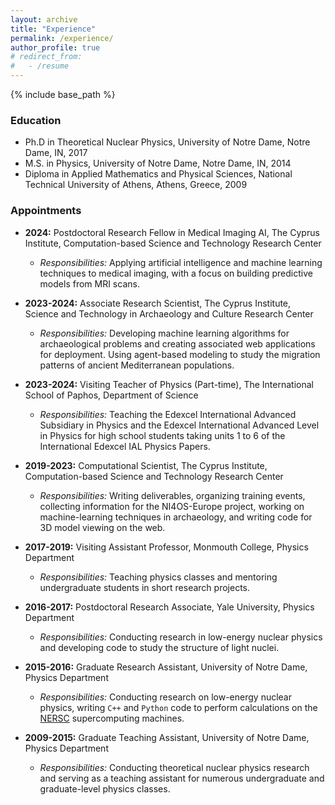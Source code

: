 ```yaml
---
layout: archive
title: "Experience"
permalink: /experience/
author_profile: true
# redirect_from:
#   - /resume
---
```


{% include base_path %}

### Education

* Ph.D in Theoretical Nuclear Physics, University of Notre Dame, Notre Dame, IN, 2017 
* M.S. in Physics, University of Notre Dame, Notre Dame, IN, 2014 
* Diploma in Applied Mathematics and Physical Sciences, National Technical University of Athens, Athens, Greece, 2009 

### Appointments

* **2024:** Postdoctoral Research Fellow in Medical Imaging AI, The Cyprus Institute, Computation-based Science and Technology Research Center 
  * *Responsibilities:* Applying artificial intelligence and machine learning techniques to medical imaging, with a focus on building predictive models from MRI scans.


* **2023-2024:** Associate Research Scientist, The Cyprus Institute, Science and Technology in Archaeology and Culture Research Center 
  * *Responsibilities:* Developing machine learning algorithms for archaeological problems and creating associated web applications for deployment. Using agent-based modeling to study the migration patterns of ancient Mediterranean populations.

* **2023-2024:** Visiting Teacher of Physics (Part-time), The International School of Paphos, Department of Science 
  * *Responsibilities:* Teaching the Edexcel International Advanced Subsidiary in Physics and the Edexcel International Advanced Level in Physics for high school students taking units 1 to 6 of the International Edexcel IAL Physics Papers.

* **2019-2023:** Computational Scientist, The Cyprus Institute, Computation-based Science and Technology Research Center 
  * *Responsibilities:* Writing deliverables, organizing training events, collecting information for the NI4OS-Europe project, working on machine-learning techniques in archaeology, and writing code for 3D model viewing on the web.

* **2017-2019:** Visiting Assistant Professor, Monmouth College, Physics Department 
  * *Responsibilities:* Teaching physics classes and mentoring undergraduate students in short research projects.

* **2016-2017:** Postdoctoral Research Associate, Yale University, Physics Department 
  * *Responsibilities:* Conducting research in low-energy nuclear physics and developing code to study the structure of light nuclei.

* **2015-2016:** Graduate Research Assistant, University of Notre Dame, Physics Department 
  * *Responsibilities:* Conducting research on low-energy nuclear physics, writing `C++` and `Python` code to perform calculations on the [NERSC](https://www.nersc.gov/) supercomputing machines.

* **2009-2015:** Graduate Teaching Assistant, University of Notre Dame, Physics Department 
  * *Responsibilities:* Conducting theoretical nuclear physics research and serving as a teaching assistant for numerous undergraduate and graduate-level physics classes.


